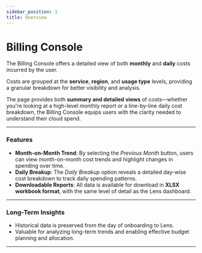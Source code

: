 ```yaml
---
sidebar_position: 1
title: Overview
---
```


# Billing Console

The Billing Console offers a detailed view of both **monthly** and **daily** costs incurred by the user.  

Costs are grouped at the **service**, **region**, and **usage type** levels, providing a granular breakdown for better visibility and analysis.

The page provides both **summary and detailed views** of costs—whether you're looking at a high-level monthly report or a line-by-line daily cost breakdown, the Billing Console equips users with the clarity needed to understand their cloud spend.

---

### Features

- **Month-on-Month Trend**: By selecting the *Previous Month* button, users can view month-on-month cost trends and highlight changes in spending over time.
- **Daily Breakup**: The *Daily Breakup* option reveals a detailed day-wise cost breakdown to track daily spending patterns.
- **Downloadable Reports**: All data is available for download in **XLSX workbook format**, with the same level of detail as the Lens dashboard.

---

### Long-Term Insights

- Historical data is preserved from the day of onboarding to Lens.
- Valuable for analyzing long-term trends and enabling effective budget planning and allocation.

---
